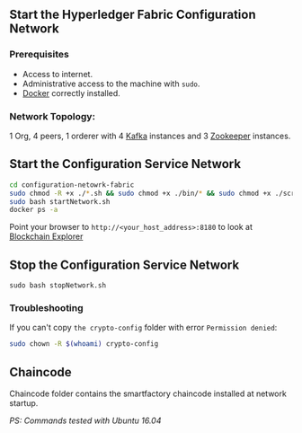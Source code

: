 ## Start the Hyperledger Fabric Configuration Network
### Prerequisites
* Access to internet.
* Administrative access to the machine with `sudo`.
* [Docker](https://www.digitalocean.com/community/tutorials/how-to-install-and-use-docker-on-ubuntu-16-04) correctly installed.
### Network Topology:
1 Org, 4 peers, 1 orderer with 4 [Kafka](https://kafka.apache.org/) instances and 3 [Zookeeper](https://zookeeper.apache.org/) instances.
## Start the Configuration Service Network
```bash
cd configuration-netowrk-fabric
sudo chmod -R +x ./*.sh && sudo chmod +x ./bin/* && sudo chmod +x ./scripts/script.sh
sudo bash startNetwork.sh
docker ps -a
```
Point your browser to `http://<your_host_address>:8180` to look at [Blockchain Explorer](https://github.com/hyperledger/blockchain-explorer)

## Stop the Configuration Service Network
`sudo bash stopNetwork.sh`


### Troubleshooting
If you can't copy `the crypto-config` folder with error `Permission denied`:
```bash
sudo chown -R $(whoami) crypto-config
```

## Chaincode
Chaincode folder contains the smartfactory chaincode installed at network startup.






*PS: Commands tested with Ubuntu 16.04*
